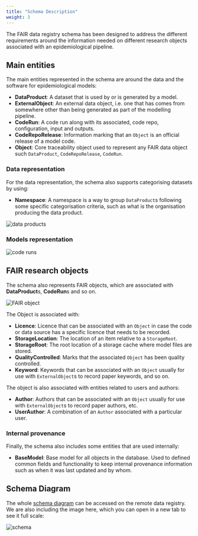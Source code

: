 ```yaml
---
title: "Schema Description"
weight: 3
---
```


The FAIR data registry schema has been designed to address the different requirements around the information needed on different research objects associated with an epidemiological pipeline.

## Main entities

The main entities represented in the schema are around the data and the software for epidemiological models:
- **DataProduct**: A dataset that is used by or is generated by a model.
- **ExternalObject**: An external data object, i.e. one that has comes from somewhere other than being generated as part of the modelling pipeline.
- **CodeRun**: A code run along with its associated, code repo, configuration, input and outputs.
- **CodeRepoRelease**: Information marking that an `Object` is an official release of a model code.
- **Object**: Core traceability object used to represent any FAIR data object such `DataProduct`, `CodeRepoRelease`, `CodeRun`. 
### Data representation

For the data representation, the schema also supports categorising datasets by using:
- **Namespace**: A namespace is a way to group `DataProduct`s following some specific categorisation criteria, such as what is the organisation producing the data product.



![data products](/docs/data_registry/FAIRdataregistry-dataproduct.jpg)

### Models representation

![code runs](/docs/data_registry/FAIRdataregistry-coderun.jpg)

## FAIR research objects

The schema also represents FAIR objects, which are associated with **DataProduct**s, **CodeRun**s and so on. 

![FAIR object](/docs/data_registry/FAIRdataregistry-fairobject.jpg)

The Object is associated with:
- **Licence**: Licence that can be associated with an `Object` in case the code or data source has a specific licence that needs to be recorded.
- **StorageLocation**: The location of an item relative to a `StorageRoot`.
- **StorageRoot**: The root location of a storage cache where model files are stored.
- **QualityControlled**: Marks that the associated `Object` has been quality controlled.
- **Keyword**: Keywords that can be associated with an `Object` usually for use with `ExternalObject`s to record paper keywords, and so on.

The object is also associated with entities related to users and authors:
- **Author**: Authors that can be associated with an `Object` usually for use with `ExternalObject`s to record paper authors, etc.
- **UserAuthor**: A combination of an `Author` associated with a particular user.

### Internal provenance

Finally, the schema also includes some entities that are used internally:
- **BaseModel**: Base model for all objects in the database. Used to defined common fields and functionality to keep internal provenance information such as when it was last updated and by whom.

## Schema Diagram

The whole [schema diagram](https://data.fairdatapipeline.org/static/images/schema.svg) can be accessed on the remote data registry. We are also including the image here, which you can open in a new tab to see it full scale:

![schema](/docs/data_registry/schema.svg)
